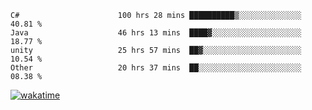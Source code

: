 <!--START_SECTION:waka-->

```text
C#                      100 hrs 28 mins ██████████▒░░░░░░░░░░░░░░   40.81 %
Java                    46 hrs 13 mins  ████▓░░░░░░░░░░░░░░░░░░░░   18.77 %
unity                   25 hrs 57 mins  ██▓░░░░░░░░░░░░░░░░░░░░░░   10.54 %
Other                   20 hrs 37 mins  ██░░░░░░░░░░░░░░░░░░░░░░░   08.38 %
```

<!--END_SECTION:waka-->
[![wakatime](https://wakatime.com/badge/user/6c2f442e-41b4-42e3-bc06-d5d8203ad1da.svg)](https://wakatime.com/@6c2f442e-41b4-42e3-bc06-d5d8203ad1da)
